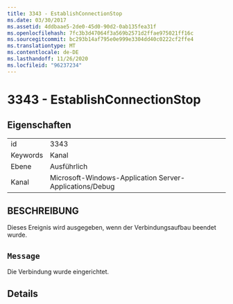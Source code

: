 ```yaml
---
title: 3343 - EstablishConnectionStop
ms.date: 03/30/2017
ms.assetid: 4ddbaae5-2de0-45d0-90d2-0ab135fea31f
ms.openlocfilehash: 7fc3b3d47064f3a569b2571d2ffae975021ff16c
ms.sourcegitcommit: bc293b14af795e0e999e3304dd40c0222cf2ffe4
ms.translationtype: MT
ms.contentlocale: de-DE
ms.lasthandoff: 11/26/2020
ms.locfileid: "96237234"
---
```

# <a name="3343---establishconnectionstop"></a>3343 - EstablishConnectionStop

## <a name="properties"></a>Eigenschaften  
  
|||  
|-|-|  
|id|3343|  
|Keywords|Kanal|  
|Ebene|Ausführlich|  
|Kanal|Microsoft-Windows-Application Server-Applications/Debug|  
  
## <a name="description"></a>BESCHREIBUNG  

 Dieses Ereignis wird ausgegeben, wenn der Verbindungsaufbau beendet wurde.  
  
## <a name="message"></a>`Message`  

 Die Verbindung wurde eingerichtet.  
  
## <a name="details"></a>Details
